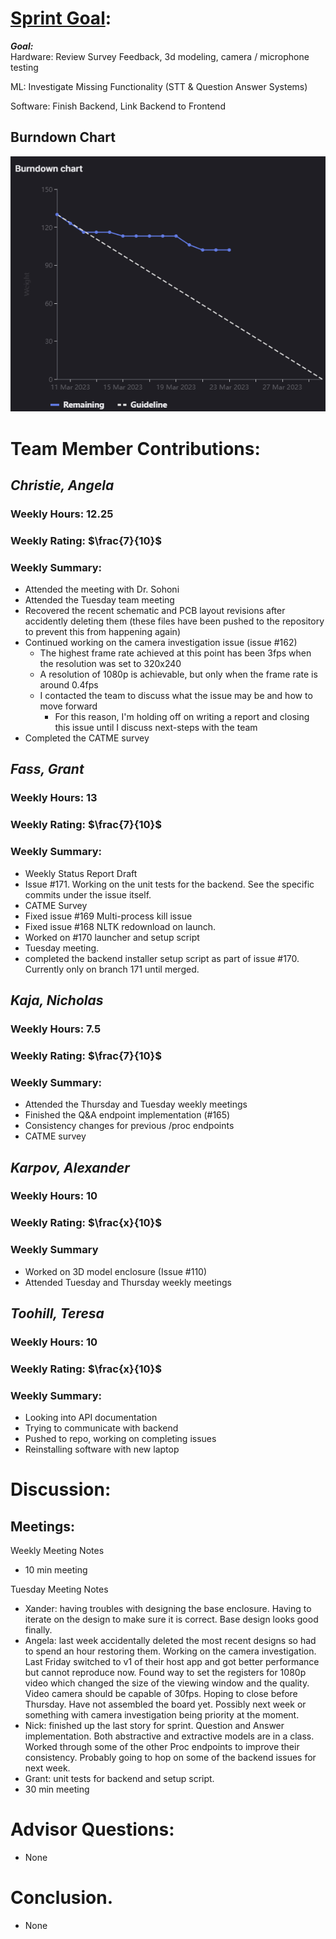 # [Sprint Goal](https://gitlab.com/msoe.edu/sdl/y23-senior-design/24-transcription-study-assistant/-/milestones/7#tab-issues): 
***Goal:***   
Hardware: Review Survey Feedback, 3d modeling, camera / microphone testing

ML: Investigate Missing Functionality (STT & Question Answer Systems)

Software: Finish Backend, Link Backend to Frontend


## Burndown Chart

![image](uploads/e7921a87d433aac6d30dcd3112d9ae0b/image.png)

# Team Member Contributions:
## *Christie, Angela*
### Weekly Hours: 12.25
### Weekly Rating: $`\frac{7}{10}`$
### Weekly Summary: 
- Attended the meeting with Dr. Sohoni
- Attended the Tuesday team meeting
- Recovered the recent schematic and PCB layout revisions after accidently deleting them (these files have been pushed to the repository to prevent this from happening again)
- Continued working on the camera investigation issue (issue #162)
  - The highest frame rate achieved at this point has been 3fps when the resolution was set to 320x240
  - A resolution of 1080p is achievable, but only when the frame rate is around 0.4fps
  - I contacted the team to discuss what the issue may be and how to move forward
    - For this reason, I'm holding off on writing a report and closing this issue until I discuss next-steps with the team
- Completed the CATME survey

## *Fass, Grant*
### Weekly Hours: 13
### Weekly Rating: $`\frac{7}{10}`$ 
### Weekly Summary:
- Weekly Status Report Draft
- Issue #171. Working on the unit tests for the backend. See the specific commits under the issue itself.
- CATME Survey
- Fixed issue #169 Multi-process kill issue
- Fixed issue #168 NLTK redownload on launch.
- Worked on #170 launcher and setup script
- Tuesday meeting.
- completed the backend installer setup script as part of issue #170. Currently only on branch 171 until merged.

## *Kaja, Nicholas*
### Weekly Hours: 7.5
### Weekly Rating: $`\frac{7}{10}`$
### Weekly Summary: 
- Attended the Thursday and Tuesday weekly meetings
- Finished the Q&A endpoint implementation (#165)
- Consistency changes for previous /proc endpoints
- CATME survey
 
## *Karpov, Alexander*
### Weekly Hours: 10
### Weekly Rating: $`\frac{x}{10}`$
### Weekly Summary
- Worked on 3D model enclosure (Issue #110)
- Attended Tuesday and Thursday weekly meetings

## *Toohill, Teresa*
### Weekly Hours: 10
### Weekly Rating: $`\frac{x}{10}`$
### Weekly Summary:
- Looking into API documentation
- Trying to communicate with backend
- Pushed to repo, working on completing issues
- Reinstalling software with new laptop

# Discussion:
## Meetings:
Weekly Meeting Notes
- 10 min meeting

Tuesday Meeting Notes
- Xander: having troubles with designing the base enclosure. Having to iterate on the design to make sure it is correct. Base design looks good finally.
- Angela: last week accidentally deleted the most recent designs so had to spend an hour restoring them. Working on the camera investigation. Last Friday switched to v1 of their host app and got better performance but cannot reproduce now. Found way to set the registers for 1080p video which changed the size of the viewing window and the quality. Video camera should be capable of 30fps. Hoping to close before Thursday. Have not assembled the board yet. Possibly next week or something with camera investigation being priority at the moment.
- Nick: finished up the last story for sprint. Question and Answer implementation. Both abstractive and extractive models are in a class. Worked through some of the other Proc endpoints to improve their consistency. Probably going to hop on some of the backend issues for next week.
- Grant: unit tests for backend and setup script.
- 30 min meeting


# Advisor Questions:
- None

# Conclusion.
- None